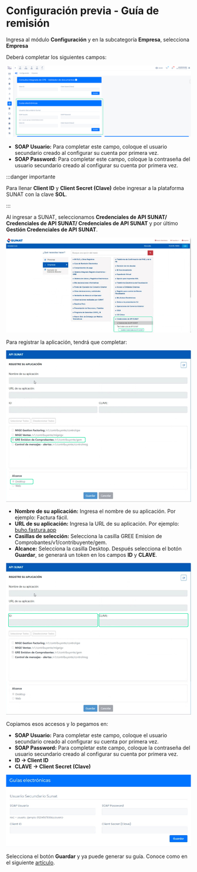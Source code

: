# Configuración previa - Guía de remisión

Ingresa al módulo **Configuración** y en la subcategoría **Empresa**, selecciona **Empresa**

Deberá completar los siguientes campos:

![Alt text](img/nuevaguia3.jpg)

* **SOAP Usuario:** Para completar este campo, coloque el usuario secundario creado al configurar su cuenta por primera vez.
* **SOAP Password:**  Para completar este campo,  coloque la contraseña del usuario secundario creado al configurar su cuenta por primera vez.

:::danger importante

Para llenar **Client ID** y **Client Secret (Clave)** debe ingresar a la plataforma SUNAT con la clave **SOL**.

:::

Al ingresar a SUNAT, seleccionamos **Credenciales de API SUNAT/ Credenciales de API SUNAT/ Credenciales de API SUNAT** y por último **Gestión Credenciales de API SUNAT**.

![Alt text](img/nuevaguia5.jpg)

Para registrar la aplicación, tendrá que completar:

![Alt text](img/nuevaguia8.jpg)

* **Nombre de su aplicación:** Ingresa el nombre de su aplicación. Por ejemplo: Factura fácil.
* **URL de su aplicación:** Ingresa la URL de su aplicación. Por ejemplo: [buho.fastura.app](https://buho.fastura.app)
* **Casillas de selección:** Selecciona la casilla GREE Emision de Comprobantes/v1/contribuyente/gem.
* **Alcance:** Selecciona la casilla Desktop.
Después selecciona el botón **Guardar**, se generará un token en los campos **ID** y **CLAVE**.

![Alt text](img/nuevaguia10.jpg)

Copiamos esos accesos y lo pegamos en:

* **SOAP Usuario:** Para completar este campo, coloque el usuario secundario creado al configurar su cuenta por primera vez.
* **SOAP Password:**  Para completar este campo,  coloque la contraseña del usuario secundario creado al configurar su cuenta por primera vez.
* **ID -> Client ID**
* **CLAVE -> Client Secret (Clave)**

![Alt text](img/nuevaguia.jpg)

Selecciona el botón **Guardar** y ya puede generar su guía. Conoce como en el siguiente [artículo](https://fastura.github.io/documentacion/comprobantes-avanzados/Generar-gu%C3%ADas-de-remision).
